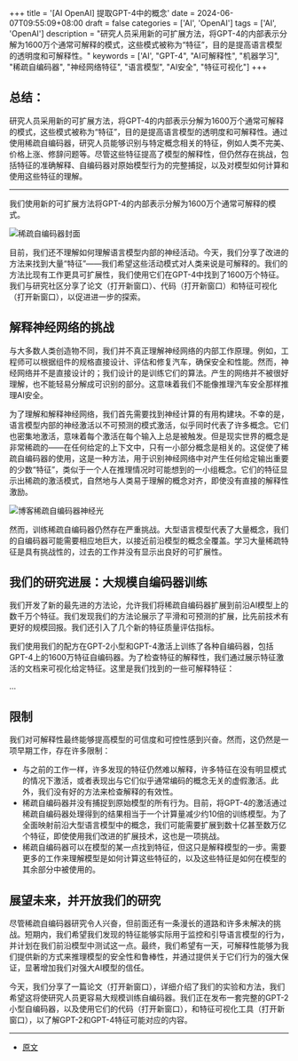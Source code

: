 +++
title = '[AI OpenAI] 提取GPT-4中的概念'
date = 2024-06-07T09:55:09+08:00
draft = false
categories = ['AI', 'OpenAI']
tags = ['AI', 'OpenAI']
description = "研究人员采用新的可扩展方法，将GPT-4的内部表示分解为1600万个通常可解释的模式，这些模式被称为“特征”，目的是提高语言模型的透明度和可解释性。"
keywords = ['AI', "GPT-4", "AI可解释性", "机器学习", "稀疏自编码器", "神经网络特征", "语言模型", "AI安全", "特征可视化"]
+++

## 总结：

研究人员采用新的可扩展方法，将GPT-4的内部表示分解为1600万个通常可解释的模式，这些模式被称为“特征”，目的是提高语言模型的透明度和可解释性。通过使用稀疏自编码器，研究人员能够识别与特定概念相关的特征，例如人类不完美、价格上涨、修辞问题等。尽管这些特征提高了模型的解释性，但仍然存在挑战，包括特征的准确解释、自编码器对原始模型行为的完整捕捉，以及对模型如何计算和使用这些特征的理解。

---

我们使用新的可扩展方法将GPT-4的内部表示分解为1600万个通常可解释的模式。

![稀疏自编码器封面](https://images.ctfassets.net/kftzwdyauwt9/34WJ8XQ226rkXuF3sxlytz/cec6049fda3574942dba17ac640770e4/sparse-autoencoders-cover.png?w=1920&q=90&fm=webp)

目前，我们还不理解如何理解语言模型内部的神经活动。今天，我们分享了改进的方法来找到大量“特征”——我们希望这些活动模式对人类来说是可解释的。我们的方法比现有工作更具可扩展性，我们使用它们在GPT-4中找到了1600万个特征。我们与研究社区分享了论文（打开新窗口）、代码（打开新窗口）和特征可视化（打开新窗口），以促进进一步的探索。

## 解释神经网络的挑战
与大多数人类创造物不同，我们并不真正理解神经网络的内部工作原理。例如，工程师可以根据组件的规格直接设计、评估和修复汽车，确保安全和性能。然而，神经网络并不是直接设计的；我们设计的是训练它们的算法。产生的网络并不被很好理解，也不能轻易分解成可识别的部分。这意味着我们不能像推理汽车安全那样推理AI安全。

为了理解和解释神经网络，我们首先需要找到神经计算的有用构建块。不幸的是，语言模型内部的神经激活以不可预测的模式激活，似乎同时代表了许多概念。它们也密集地激活，意味着每个激活在每个输入上总是被触发。但是现实世界的概念是非常稀疏的——在任何给定的上下文中，只有一小部分概念是相关的。这促使了稀疏自编码器的使用，这是一种方法，用于识别神经网络中对产生任何给定输出重要的少数“特征”，类似于一个人在推理情况时可能想到的一小组概念。它们的特征显示出稀疏的激活模式，自然地与人类易于理解的概念对齐，即使没有直接的解释性激励。

![博客稀疏自编码器神经光](https://images.ctfassets.net/kftzwdyauwt9/nCU8C3r1wmcSTGC1Je8cH/7d7aec14f2ff210bfbc8f3af805ceeb5/sparse-autoencoder_light.gif?w=2048&q=80&fm=webp)

然而，训练稀疏自编码器仍然存在严重挑战。大型语言模型代表了大量概念，我们的自编码器可能需要相应地巨大，以接近前沿模型的概念全覆盖。学习大量稀疏特征是具有挑战性的，过去的工作并没有显示出良好的可扩展性。

## 我们的研究进展：大规模自编码器训练
我们开发了新的最先进的方法论，允许我们将稀疏自编码器扩展到前沿AI模型上的数千万个特征。我们发现我们的方法论展示了平滑和可预测的扩展，比先前技术有更好的规模回报。我们还引入了几个新的特征质量评估指标。

我们使用我们的配方在GPT-2小型和GPT-4激活上训练了各种自编码器，包括GPT-4上的1600万特征自编码器。为了检查特征的解释性，我们通过展示特征激活的文档来可视化给定特征。这里是我们找到的一些可解释特征：

...

## 限制
我们对可解释性最终能够提高模型的可信度和可控性感到兴奋。然而，这仍然是一项早期工作，存在许多限制：

- 与之前的工作一样，许多发现的特征仍然难以解释，许多特征在没有明显模式的情况下激活，或者表现出与它们似乎通常编码的概念无关的虚假激活。此外，我们没有好的方法来检查解释的有效性。
- 稀疏自编码器并没有捕捉到原始模型的所有行为。目前，将GPT-4的激活通过稀疏自编码器处理得到的结果相当于一个计算量减少约10倍的训练模型。为了全面映射前沿大型语言模型中的概念，我们可能需要扩展到数十亿甚至数万亿个特征，即使使用我们改进的扩展技术，这也是一项挑战。
- 稀疏自编码器可以在模型的某一点找到特征，但这只是解释模型的一步。需要更多的工作来理解模型是如何计算这些特征的，以及这些特征是如何在模型的其余部分中被使用的。

## 展望未来，并开放我们的研究
尽管稀疏自编码器研究令人兴奋，但前面还有一条漫长的道路和许多未解决的挑战。短期内，我们希望我们发现的特征能够实际用于监控和引导语言模型的行为，并计划在我们前沿模型中测试这一点。最终，我们希望有一天，可解释性能够为我们提供新的方式来推理模型的安全性和鲁棒性，并通过提供关于它们行为的强大保证，显著增加我们对强大AI模型的信任。

今天，我们分享了一篇论文（打开新窗口），详细介绍了我们的实验和方法，我们希望这将使研究人员更容易大规模训练自编码器。我们正在发布一套完整的GPT-2小型自编码器，以及使用它们的代码（打开新窗口），和特征可视化工具（打开新窗口），以了解GPT-2和GPT-4特征可能对应的内容。

---

- [原文](https://openai.com/index/extracting-concepts-from-gpt-4/)
<!-- - [博客 - 从零开始学AI](...) -->
<!-- - [Blog | Learn AI from scratch](...) -->
<!-- - [公众号 - 从零开始学AI](...) -->
<!-- - [CSDN - 从零开始学AI](...) -->
<!-- - [掘金 - 从零开始学AI](...) -->
<!-- - [知乎 - 从零开始学AI](...) -->
<!-- - [阿里云 - 从零开始学AI](...) -->
<!-- - [腾讯云 - 从零开始学AI](...) -->
